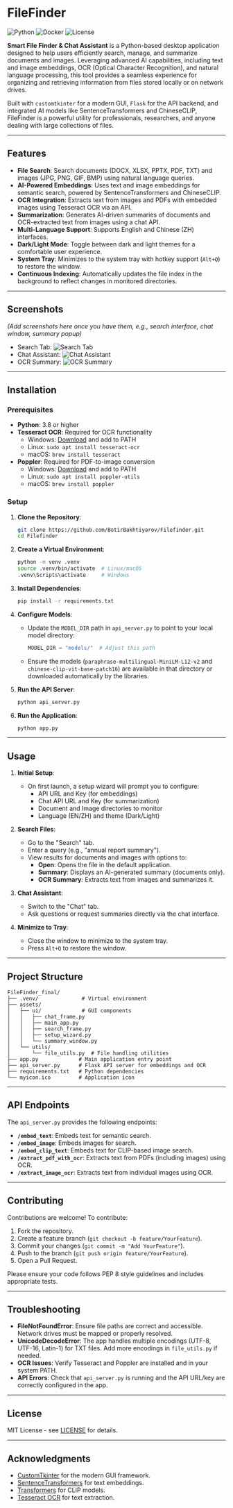 # FileFinder

![Python](https://img.shields.io/badge/Python-3.10-blue)
![Docker](https://img.shields.io/badge/Docker-Compose-blue)
![License](https://img.shields.io/badge/License-MIT-yellow)

**Smart File Finder & Chat Assistant** is a Python-based desktop application designed to help users efficiently search, manage, and summarize documents and images. Leveraging advanced AI capabilities, including text and image embeddings, OCR (Optical Character Recognition), and natural language processing, this tool provides a seamless experience for organizing and retrieving information from files stored locally or on network drives.

Built with `customtkinter` for a modern GUI, `Flask` for the API backend, and integrated AI models like SentenceTransformers and ChineseCLIP, FileFinder is a powerful utility for professionals, researchers, and anyone dealing with large collections of files.

---

## Features

- **File Search**: Search documents (DOCX, XLSX, PPTX, PDF, TXT) and images (JPG, PNG, GIF, BMP) using natural language queries.
- **AI-Powered Embeddings**: Uses text and image embeddings for semantic search, powered by SentenceTransformers and ChineseCLIP.
- **OCR Integration**: Extracts text from images and PDFs with embedded images using Tesseract OCR via an API.
- **Summarization**: Generates AI-driven summaries of documents and OCR-extracted text from images using a chat API.
- **Multi-Language Support**: Supports English and Chinese (ZH) interfaces.
- **Dark/Light Mode**: Toggle between dark and light themes for a comfortable user experience.
- **System Tray**: Minimizes to the system tray with hotkey support (`Alt+Q`) to restore the window.
- **Continuous Indexing**: Automatically updates the file index in the background to reflect changes in monitored directories.

---

## Screenshots

*(Add screenshots here once you have them, e.g., search interface, chat window, summary popup)*

- Search Tab: ![Search Tab](screenshots/2.PNG)
- Chat Assistant: ![Chat Assistant](screenshots/4.PNG)
- OCR Summary: ![OCR Summary](screenshots/3.PNG)

---

## Installation

### Prerequisites

- **Python**: 3.8 or higher
- **Tesseract OCR**: Required for OCR functionality
  - Windows: [Download](https://github.com/UB-Mannheim/tesseract/wiki) and add to PATH
  - Linux: `sudo apt install tesseract-ocr`
  - macOS: `brew install tesseract`
- **Poppler**: Required for PDF-to-image conversion
  - Windows: [Download](https://github.com/oschwartz10612/poppler-windows) and add to PATH
  - Linux: `sudo apt install poppler-utils`
  - macOS: `brew install poppler`

### Setup

1. **Clone the Repository**:
   ```bash
   git clone https://github.com/BotirBakhtiyarov/Filefinder.git
   cd Filefinder
   ```

2. **Create a Virtual Environment**:
   ```bash
   python -m venv .venv
   source .venv/bin/activate  # Linux/macOS
   .venv\Scripts\activate     # Windows
   ```

3. **Install Dependencies**:
   ```bash
   pip install -r requirements.txt
   ```

4. **Configure Models**:
   - Update the `MODEL_DIR` path in `api_server.py` to point to your local model directory:
     ```python
     MODEL_DIR = "models/"  # Adjust this path
     ```
   - Ensure the models (`paraphrase-multilingual-MiniLM-L12-v2` and `chinese-clip-vit-base-patch16`) are available in that directory or downloaded automatically by the libraries.

5. **Run the API Server**:
   ```bash
   python api_server.py
   ```

6. **Run the Application**:
   ```bash
   python app.py
   ```

---

## Usage

1. **Initial Setup**:
   - On first launch, a setup wizard will prompt you to configure:
     - API URL and Key (for embeddings)
     - Chat API URL and Key (for summarization)
     - Document and Image directories to monitor
     - Language (EN/ZH) and theme (Dark/Light)

2. **Search Files**:
   - Go to the "Search" tab.
   - Enter a query (e.g., "annual report summary").
   - View results for documents and images with options to:
     - **Open**: Opens the file in the default application.
     - **Summary**: Displays an AI-generated summary (documents only).
     - **OCR Summary**: Extracts text from images and summarizes it.

3. **Chat Assistant**:
   - Switch to the "Chat" tab.
   - Ask questions or request summaries directly via the chat interface.

4. **Minimize to Tray**:
   - Close the window to minimize to the system tray.
   - Press `Alt+Q` to restore the window.

---

## Project Structure

```
FileFinder_final/
├── .venv/              # Virtual environment
├── assets/
│   ├── ui/             # GUI components
│   │   ├── chat_frame.py
│   │   ├── main_app.py
│   │   ├── search_frame.py
│   │   ├── setup_wizard.py
│   │   └── summary_window.py
│   └── utils/
│       └── file_utils.py  # File handling utilities
├── app.py             # Main application entry point
├── api_server.py      # Flask API server for embeddings and OCR
├── requirements.txt   # Python dependencies
└── myicon.ico         # Application icon
```

---

## API Endpoints

The `api_server.py` provides the following endpoints:

- **`/embed_text`**: Embeds text for semantic search.
- **`/embed_image`**: Embeds images for search.
- **`/embed_clip_text`**: Embeds text for CLIP-based image search.
- **`/extract_pdf_with_ocr`**: Extracts text from PDFs (including images) using OCR.
- **`/extract_image_ocr`**: Extracts text from individual images using OCR.

---

## Contributing

Contributions are welcome! To contribute:

1. Fork the repository.
2. Create a feature branch (`git checkout -b feature/YourFeature`).
3. Commit your changes (`git commit -m "Add YourFeature"`).
4. Push to the branch (`git push origin feature/YourFeature`).
5. Open a Pull Request.

Please ensure your code follows PEP 8 style guidelines and includes appropriate tests.

---

## Troubleshooting

- **FileNotFoundError**: Ensure file paths are correct and accessible. Network drives must be mapped or properly resolved.
- **UnicodeDecodeError**: The app handles multiple encodings (UTF-8, UTF-16, Latin-1) for TXT files. Add more encodings in `file_utils.py` if needed.
- **OCR Issues**: Verify Tesseract and Poppler are installed and in your system PATH.
- **API Errors**: Check that `api_server.py` is running and the API URL/key are correctly configured in the app.

---

## License

MIT License - see [LICENSE](LICENSE) for details.

---

## Acknowledgments

- [CustomTkinter](https://github.com/TomSchimansky/CustomTkinter) for the modern GUI framework.
- [SentenceTransformers](https://github.com/UKPLab/sentence-transformers) for text embeddings.
- [Transformers](https://github.com/huggingface/transformers) for CLIP models.
- [Tesseract OCR](https://github.com/tesseract-ocr/tesseract) for text extraction.
